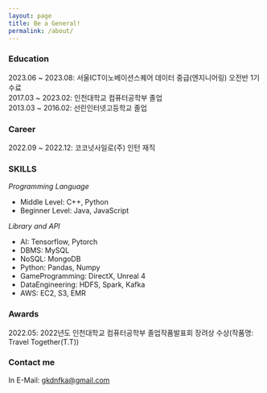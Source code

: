 ```yaml
---
layout: page
title: Be a General!
permalink: /about/
---
```




### Education
  
2023.06 ~ 2023.08: 서울ICT이노베이션스퀘어 데이터 중급(엔지니어링) 오전반 1기 수료  
2017.03 ~ 2023.02: 인천대학교 컴퓨터공학부 졸업  
2013.03 ~ 2016.02: 선린인터넷고등학교 졸업  

### Career

2022.09 ~ 2022.12: 코코넛사일로(주) 인턴 재직

### SKILLS

*Programming Language*  
* Middle Level: C++, Python  
* Beginner Level: Java, JavaScript  

*Library and API*  
* AI: Tensorflow, Pytorch
* DBMS: MySQL
* NoSQL: MongoDB
* Python: Pandas, Numpy
* GameProgramming: DirectX, Unreal 4
* DataEngineering: HDFS, Spark, Kafka
* AWS: EC2, S3, EMR

### Awards
2022.05: 2022년도 인천대학교 컴퓨터공학부 졸업작품발표회 장려상 수상(작품명: Travel Together(T.T))

### Contact me

In E-Mail: [gkdnfka@gmail.com](mailto:gkdnfka@gmail.com)
